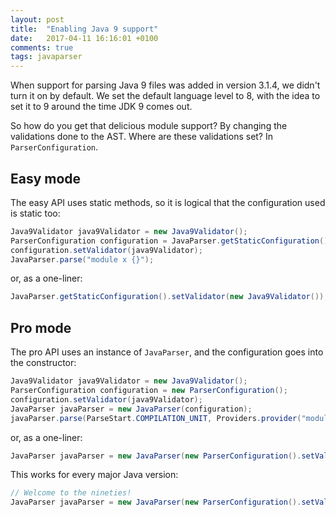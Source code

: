 ```yaml
---
layout: post
title:  "Enabling Java 9 support"
date:   2017-04-11 16:16:01 +0100
comments: true
tags: javaparser
---
```

When support for parsing Java 9 files was added in version 3.1.4,
we didn't turn it on by default.
We set the default language level to 8,
with the idea to set it to 9 around the time JDK 9 comes out.

So how do you get that delicious module support?
By changing the validations done to the AST.
Where are these validations set?
In `ParserConfiguration`.

## Easy mode

The easy API uses static methods,
so it is logical that the configuration used is static too:
 
```java
Java9Validator java9Validator = new Java9Validator();
ParserConfiguration configuration = JavaParser.getStaticConfiguration();
configuration.setValidator(java9Validator);
JavaParser.parse("module x {}");
```
or, as a one-liner:
```java
JavaParser.getStaticConfiguration().setValidator(new Java9Validator());
```
## Pro mode

The pro API uses an instance of `JavaParser`,
and the configuration goes into the constructor:

```java
Java9Validator java9Validator = new Java9Validator();
ParserConfiguration configuration = new ParserConfiguration();
configuration.setValidator(java9Validator);
JavaParser javaParser = new JavaParser(configuration);
javaParser.parse(ParseStart.COMPILATION_UNIT, Providers.provider("module x {}"));
```

or, as a one-liner:
```java
JavaParser javaParser = new JavaParser(new ParserConfiguration().setValidator(new Java9Validator()));
```

This works for every major Java version:

```java
// Welcome to the nineties!
JavaParser javaParser = new JavaParser(new ParserConfiguration().setValidator(new Java1_0Validator()));
```
